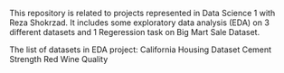 This repository is related to projects represented in Data Science 1 with Reza Shokrzad.
It includes some exploratory data analysis (EDA) on 3 different datasets
and 1 Regeression task on Big Mart Sale Dataset.

The list of datasets in EDA project:
California Housing Dataset
Cement Strength
Red Wine Quality
 
